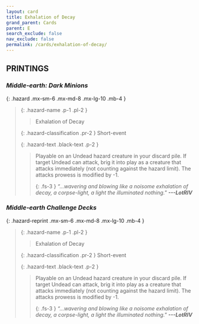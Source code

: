 ```yaml
---
layout: card
title: Exhalation of Decay
grand_parent: Cards
parent: E
search_exclude: false
nav_exclude: false
permalink: /cards/exhalation-of-decay/
---
```


## PRINTINGS


### _Middle-earth: Dark Minions_

{: .hazard .mx-sm-6 .mx-md-8 .mx-lg-10 .mb-4 }
> {: .hazard-name .p-1 .pl-2 }
> > <div class="hazard-mp"></div>
> > <div class="card-name">Exhalation of Decay</div>
>
> {: .hazard-classification .pr-2 }
> Short-event
>
> {: .hazard-text .black-text .p-2 }
> > Playable on an Undead hazard creature in your discard pile. If target Undead can attack, brig it into play as a creature that attacks immediately (not counting against the hazard limit). The attacks prowess is modified by -1. 
> > 
> > {: .fs-3 } 
> > _“...wavering and blowing like a noisome exhalation of decay, a corpse-light, a light the illuminated nothing."_ ***---&#65279;LotRIV*** 
>

### _Middle-earth Challenge Decks_

{: .hazard-reprint .mx-sm-6 .mx-md-8 .mx-lg-10 .mb-4 }
> {: .hazard-name .p-1 .pl-2 }
> > <div class="hazard-mp"></div>
> > <div class="card-name">Exhalation of Decay</div>
>
> {: .hazard-classification .pr-2 }
> Short-event
>
> {: .hazard-text .black-text .p-2 }
> > Playable on an Undead hazard creature in your discard pile. If target Undead can attack, brig it into play as a creature that attacks immediately (not counting against the hazard limit). The attacks prowess is modified by -1. 
> > 
> > {: .fs-3 } 
> > _“...wavering and blowing like a noisome exhalation of decay, a corpse-light, a light the illuminated nothing."_ ***---&#65279;LotRIV*** 
>
